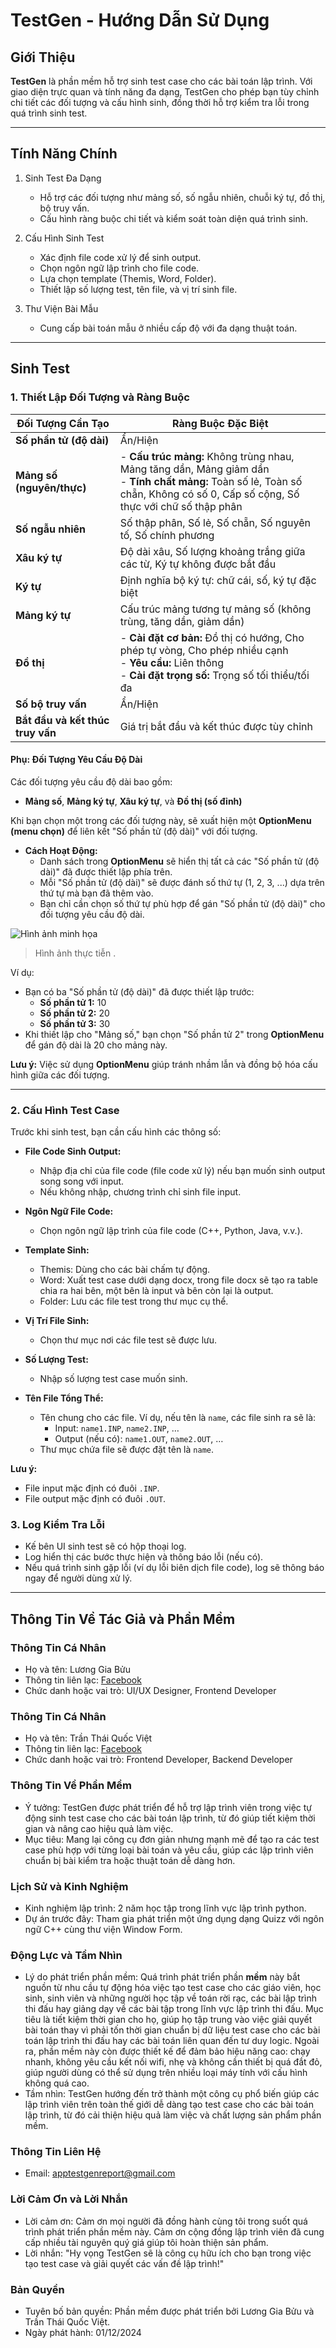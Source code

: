 # TestGen - Hướng Dẫn Sử Dụng  

## **Giới Thiệu**  
**TestGen** là phần mềm hỗ trợ sinh test case cho các bài toán lập trình. Với giao diện trực quan và tính năng đa dạng, TestGen cho phép bạn tùy chỉnh chi tiết các đối tượng và cấu hình sinh, đồng thời hỗ trợ kiểm tra lỗi trong quá trình sinh test.

---

## **Tính Năng Chính**  

1. Sinh Test Đa Dạng  
   - Hỗ trợ các đối tượng như mảng số, số ngẫu nhiên, chuỗi ký tự, đồ thị, bộ truy vấn.  
   - Cấu hình ràng buộc chi tiết và kiểm soát toàn diện quá trình sinh.  

2. Cấu Hình Sinh Test  
   - Xác định file code xử lý để sinh output.  
   - Chọn ngôn ngữ lập trình cho file code.  
   - Lựa chọn template (Themis, Word, Folder).  
   - Thiết lập số lượng test, tên file, và vị trí sinh file.  

3. Thư Viện Bài Mẫu 
   - Cung cấp bài toán mẫu ở nhiều cấp độ với đa dạng thuật toán.  

---

## **Sinh Test**  

### 1. Thiết Lập Đối Tượng và Ràng Buộc  

| **Đối Tượng Cần Tạo**            | **Ràng Buộc Đặc Biệt**                                                                                                                                                   |
|-----------------------------------|-------------------------------------------------------------------------------------------------------------------------------------------------------------------------|
| **Số phần tử (độ dài)**          | Ẩn/Hiện                                                                                                                                                                 |
| **Mảng số (nguyên/thực)**        | - **Cấu trúc mảng:** Không trùng nhau, Mảng tăng dần, Mảng giảm dần  <br> - **Tính chất mảng:** Toàn số lẻ, Toàn số chẵn, Không có số 0, Cấp số cộng, Số thực với chữ số thập phân |
| **Số ngẫu nhiên**                | Số thập phân, Số lẻ, Số chẵn, Số nguyên tố, Số chính phương                                                                                                             |
| **Xâu ký tự**                    | Độ dài xâu, Số lượng khoảng trắng giữa các từ, Ký tự không được bắt đầu                                                                                                 |
| **Ký tự**                        | Định nghĩa bộ ký tự: chữ cái, số, ký tự đặc biệt                                                                                                                         |
| **Mảng ký tự**                   | Cấu trúc mảng tương tự mảng số (không trùng, tăng dần, giảm dần)                                                                                                        |
| **Đồ thị**                       | - **Cài đặt cơ bản:** Đồ thị có hướng, Cho phép tự vòng, Cho phép nhiều cạnh <br> - **Yêu cầu:** Liên thông <br> - **Cài đặt trọng số:** Trọng số tối thiểu/tối đa      |
| **Số bộ truy vấn**               | Ẩn/Hiện                                                                                                                                                                 |
| **Bắt đầu và kết thúc truy vấn** | Giá trị bắt đầu và kết thúc được tùy chỉnh                                                                                                                              |

#### **Phụ: Đối Tượng Yêu Cầu Độ Dài**  
Các đối tượng yêu cầu độ dài bao gồm:  
- **Mảng số**, **Mảng ký tự**, **Xâu ký tự**, và **Đồ thị (số đỉnh)**  

Khi bạn chọn một trong các đối tượng này, sẽ xuất hiện một **OptionMenu (menu chọn)** để liên kết "Số phần tử (độ dài)" với đối tượng.  

- **Cách Hoạt Động:**  
  - Danh sách trong **OptionMenu** sẽ hiển thị tất cả các "Số phần tử (độ dài)" đã được thiết lập phía trên.  
  - Mỗi "Số phần tử (độ dài)" sẽ được đánh số thứ tự (1, 2, 3, ...) dựa trên thứ tự mà bạn đã thêm vào.  
  - Bạn chỉ cần chọn số thứ tự phù hợp để gán "Số phần tử (độ dài)" cho đối tượng yêu cầu độ dài.  

![Hình ảnh minh họa](https://i.imgur.com/nJNjBVy.png)
> Hình ảnh thực tiễn .


Ví dụ:  
- Bạn có ba "Số phần tử (độ dài)" đã được thiết lập trước:  
  - **Số phần tử 1:** 10  
  - **Số phần tử 2:** 20  
  - **Số phần tử 3:** 30  
- Khi thiết lập cho "Mảng số," bạn chọn "Số phần tử 2" trong **OptionMenu** để gán độ dài là 20 cho mảng này.

**Lưu ý:** Việc sử dụng **OptionMenu** giúp tránh nhầm lẫn và đồng bộ hóa cấu hình giữa các đối tượng.

---

### **2. Cấu Hình Test Case**  

Trước khi sinh test, bạn cần cấu hình các thông số:  

- **File Code Sinh Output:**  
  - Nhập địa chỉ của file code (file code xử lý) nếu bạn muốn sinh output song song với input.  
  - Nếu không nhập, chương trình chỉ sinh file input.  

- **Ngôn Ngữ File Code:**  
  - Chọn ngôn ngữ lập trình của file code (C++, Python, Java, v.v.).  

- **Template Sinh:**  
  - Themis: Dùng cho các bài chấm tự động.  
  - Word: Xuất test case dưới dạng docx, trong file docx sẽ tạo ra table chia ra hai bên, một bên là input và bên còn lại là output.  
  - Folder: Lưu các file test trong thư mục cụ thể.  

- **Vị Trí File Sinh:**  
  - Chọn thư mục nơi các file test sẽ được lưu.  

- **Số Lượng Test:**  
  - Nhập số lượng test case muốn sinh.  

- **Tên File Tổng Thể:**  
  - Tên chung cho các file. Ví dụ, nếu tên là `name`, các file sinh ra sẽ là:  
    - Input: `name1.INP`, `name2.INP`, …  
    - Output (nếu có): `name1.OUT`, `name2.OUT`, …  
  - Thư mục chứa file sẽ được đặt tên là `name`.  

**Lưu ý:**  
- File input mặc định có đuôi `.INP`.  
- File output mặc định có đuôi `.OUT`.  

### **3. Log Kiểm Tra Lỗi**  
- Kế bên UI sinh test sẽ có hộp thoại log.  
- Log hiển thị các bước thực hiện và thông báo lỗi (nếu có).  
- Nếu quá trình sinh gặp lỗi (ví dụ lỗi biên dịch file code), log sẽ thông báo ngay để người dùng xử lý.

---

## **Thông Tin Về Tác Giả và Phần Mềm**  

### **Thông Tin Cá Nhân** 
- Họ và tên: Lương Gia Bửu
- Thông tin liên lạc: [Facebook](https://www.facebook.com/profile.php?id=100014067391747)
- Chức danh hoặc vai trò: UI/UX Designer, Frontend Developer

### **Thông Tin Cá Nhân**  
- Họ và tên: Trần Thái Quốc Việt 
- Thông tin liên lạc: [Facebook](https://www.facebook.com/viet.tran.482153)
- Chức danh hoặc vai trò: Frontend Developer, Backend Developer

### **Thông Tin Về Phần Mềm**
- Ý tưởng: TestGen được phát triển để hỗ trợ lập trình viên trong việc tự động sinh test case cho các bài toán lập trình, từ đó giúp tiết kiệm thời gian và nâng cao hiệu quả làm việc.  
- Mục tiêu: Mang lại công cụ đơn giản nhưng mạnh mẽ để tạo ra các test case phù hợp với từng loại bài toán và yêu cầu, giúp các lập trình viên chuẩn bị bài kiểm tra hoặc thuật toán dễ dàng hơn.

### **Lịch Sử và Kinh Nghiệm**  
- Kinh nghiệm lập trình: 2 năm học tập trong lĩnh vực lập trình python.  
- Dự án trước đây: Tham gia phát triển một ứng dụng dạng Quizz với ngôn ngữ C++ cùng thư viện Window Form.  

### **Động Lực và Tầm Nhìn**  
- Lý do phát triển phần mềm: Quá trình phát triển phần **mềm** này bắt nguồn từ nhu cầu tự động hóa việc tạo test case cho các giáo viên, học sinh, sinh viên và những người học tập về toán rời rạc, các bài lập trình thi đấu hay giảng dạy về các bài tập trong lĩnh vực lập trình thi đấu. Mục tiêu là tiết kiệm thời gian cho họ, giúp họ tập trung vào việc giải quyết bài toán thay vì phải tốn thời gian chuẩn bị dữ liệu test case cho các bài toán lập trình thi đấu hay các bài toán liên quan đến tư duy logic. Ngoài ra, phần mềm này còn được thiết kế để đảm bảo hiệu năng cao: chạy nhanh, không yêu cầu kết nối wifi, nhẹ và không cần thiết bị quá đắt đỏ, giúp người dùng có thể sử dụng trên nhiều loại máy tính với cấu hình không quá cao.
- Tầm nhìn: TestGen hướng đến trở thành một công cụ phổ biến giúp các lập trình viên trên toàn thế giới dễ dàng tạo test case cho các bài toán lập trình, từ đó cải thiện hiệu quả làm việc và chất lượng sản phẩm phần mềm.

### **Thông Tin Liên Hệ**  
- Email: apptestgenreport@gmail.com

### **Lời Cảm Ơn và Lời Nhắn**  
- Lời cảm ơn: Cảm ơn mọi người đã đồng hành cùng tôi trong suốt quá trình phát triển phần mềm này. Cảm ơn cộng đồng lập trình viên đã cung cấp nhiều tài nguyên quý giá giúp tôi hoàn thiện sản phẩm.  
- Lời nhắn: "Hy vọng TestGen sẽ là công cụ hữu ích cho bạn trong việc tạo test case và giải quyết các vấn đề lập trình!"  

### **Bản Quyền**  
- Tuyên bố bản quyền: Phần mềm được phát triển bởi Lương Gia Bửu và Trần Thái Quốc Việt.  
- Ngày phát hành: 01/12/2024  
